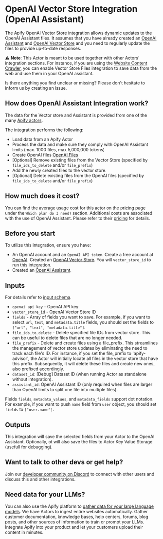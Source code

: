 # OpenAI Vector Store Integration (OpenAI Assistant)

The Apify OpenAI Vector Store integration allows dynamic updates to the OpenAI Assistant files.
It assumes that you have already created an [OpenAI Assistant](https://platform.openai.com/docs/assistants/overview/agents)
and [OpenAI Vector Store](https://platform.openai.com/docs/assistants/tools/file-search/vector-stores)
and you need to regularly update the files to provide up-to-date responses.

⚠️ **Note**: This Actor is meant to be used together with other Actors' integration sections.
For instance, if you are using the [Website Content Crawler](https://apify.com/apify/website-content-crawler),
you can enable Vector Store Files integration to save data from the web and use them in your OpenAI assistant.

Is there anything you find unclear or missing? Please don't hesitate to inform us by creating an issue.

## How does OpenAI Assistant Integration work?

The data for the Vector store and Assistant is provided from one of the many [Apify actors](https://apify.com/store).

The integration performs the following:
- Load data from an Apify Actor
- Process the data and make sure they comply with OpenAI Assistant limits (max. 1000 files, max 5,000,000 tokens)
- Create OpenAI files [OpenAI Files](https://platform.openai.com/docs/api-reference/files)
- [Optional] Remove existing files from the Vector Store (specified by `file_ids_to_delete` and/or `file_prefix`)
- Add the newly created files to the vector store.
- [Optional] Delete existing files from the OpenAI files (specified by `file_ids_to_delete` and/or `file_prefix`)

## How much does it cost?
You can find the average usage cost for this actor on the [pricing page](https://apify.com/pricing) under the `Which plan do I need?` section.
Additional costs are associated with the use of OpenAI Assistant. Please refer to their [pricing](https://openai.com/pricing) for details.

## Before you start

To utilize this integration, ensure you have:

- An OpenAI account and an `OpenAI API token`. Create a free account at [OpenAI](https://beta.openai.com/).
  Created an [OpenAI Vector Store](https://platform.openai.com/docs/assistants/tools/file-search/vector-stores). You will `vector_store_id` to run this integration.
- Created an [OpenAI Assistant](https://platform.openai.com/docs/assistants/overview).

## Inputs

For details refer to [input schema](.actor/input_schema.json).

- `openai_api_key` - OpenAI API key
- `vector_store_id` - OpenAI Vector Store ID
- `fields` - Array of fields you want to save. For example, if you want to select `url`, `text`, and `metadata.title` fields, you should set the fields to `["url", "text", "metadata.title"]`.
- `file_ids_to_delete` - Delete specified file IDs from vector store. This can be useful to delete files that are no longer needed.
- `file_prefix` - Delete and create files using a file_prefix. This streamlines the management of vector store updates by eliminating the need to track each file's ID. For instance, if you set the file_prefix to 'apify-advisor', the Actor will initially locate all files in the vector store that have this prefix. Subsequently, it will delete these files and create new ones, also prefixed accordingly.
- `dataset_id`: [Debug] Dataset ID (when running Actor as standalone without integration).
- `assistant_id`: OpenAI Assistant ID (only required when files are larger than OpenAI limits to split one file into multiple files).

Fields `fields`, `metadata_values`, and `metadata_fields` support dot notation. For example, if you want to push `name` field from `user` object, you should set `fields` to `["user.name"]`.

## Outputs

This integration will save the selected fields from your Actor to the OpenAI Assistant.
Optionally, ot will also save the files to Actor Key Value Storage (usefull for debugging).

## Want to talk to other devs or get help?

Join our [developer community on Discord](https://discord.com/invite/jyEM2PRvMU) to connect with other users and discuss this and other integrations.

## Need data for your LLMs?

You can also use the Apify platform to [gather data for your large language models](https://apify.com/data-for-generative-ai). We have Actors to ingest entire websites automatically.
Gather customer documentation, knowledge bases, help centers, forums, blog posts, and other sources of information to train or prompt your LLMs.
Integrate Apify into your product and let your customers upload their content in minutes.
